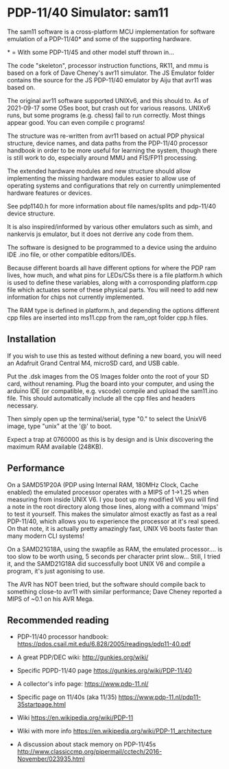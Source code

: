 # PDP-11/40 Simulator: sam11

The sam11 software is a cross-platform MCU implementation for software emulation of a PDP-11/40\* and some of the supporting hardware.

\* = With some PDP-11/45 and other model stuff thrown in...

The code "skeleton", processor instruction functions, RK11, and mmu is based on a fork of Dave Cheney's avr11 simulator. The JS Emulator folder contains the source for the JS PDP-11/40 emulator by Aiju that avr11 was based on.

The original avr11 software supported UNIXv6, and this should to. As of 2021-09-17 some OSes boot, but crash out for various reasons. UNIXv6 runs, but some programs (e.g. chess) fail to run correctly. Most things appear good. You can even compile c programs!

The structure was re-written from avr11 based on actual PDP physical structure, device names, and data paths from the PDP-11/40 processor handbook in order to be more useful for learning the system, though there is still work to do, especially around MMU and FIS/FP11 processing.

The extended hardware modules and new structure should allow implementing the missing hardware modules easier to allow use of operating systems and configurations that rely on currently unimplemented hardware features or devices.

See pdp1140.h for more information about file names/splits and pdp-11/40 device structure.

It is also inspired/informed by various other emulators such as simh, and nankervis js emulator, but it does not derrive any code from them.

The software is designed to be programmed to a device using the arduino IDE .ino file, or other compatible editors/IDEs.

Because different boards all have different options for where the PDP ram lives, how much, and what pins for LEDs/CSs there is a file platform.h which is used to define these variables, along with a corrosponding platform.cpp file which actuates some of these physical parts. You will need to add new information for chips not currently implemented.

The RAM type is defined in platform.h, and depending the options different cpp files are inserted into ms11.cpp from the ram_opt folder cpp.h files.

## Installation

If you wish to use this as tested without defining a new board, you will need an Adafruit Grand Central M4, microSD card, and USB cable.

Put the .dsk images from the OS Images folder onto the root of your SD card, without renaming.
Plug the board into your computer, and using the arduino IDE (or compatible, e.g. vscode) compile and upload the sam11.ino file. This should automatically include all the cpp files and headers necessary.

Then simply open up the terminal/serial, type "0." to select the UnixV6 image, type "unix" at the '@' to boot.

Expect a trap at 0760000 as this is by design and is Unix discovering the maximum RAM available (248KB).

## Performance

On a SAMD51P20A (PDP using Internal RAM, 180MHz Clock, Cache enabled) the emulated processor operates with a MIPS of 1->1.25 when measuring from inside UNIX V6. I you boot up my modified V6 you will find a note in the root directory along those lines, along with a command 'mips' to test it yourself. This makes the simulator almost exactly as fast as a real PDP-11/40, which allows you to experience the processor at it's real speed. On that note, it is actually pretty amazingly fast, UNIX V6 boots faster than many modern CLI systems!

On a SAMD21G18A, using the swapfile as RAM, the emulated processor.... is too slow to be worth using, 5 seconds per character print slow... Still, I tried it, and the SAMD21G18A did successfully boot UNIX V6 and compile a program, it's just agonising to use.

The AVR has NOT been tried, but the software should compile back to something close-to avr11 with similar performance; Dave Cheney reported a MIPS of ~0.1 on his AVR Mega.

## Recommended reading

- PDP-11/40 processor handbook: <https://pdos.csail.mit.edu/6.828/2005/readings/pdp11-40.pdf>

- A great PDP/DEC wiki: <http://gunkies.org/wiki/>

- Specific PDPD-11/40 page <https://gunkies.org/wiki/PDP-11/40>

- A collector's info page: <https://www.pdp-11.nl/>

- Specific page on 11/40s (aka 11/35) <https://www.pdp-11.nl/pdp11-35startpage.html>

- Wiki <https://en.wikipedia.org/wiki/PDP-11>

- Wiki with more info <https://en.wikipedia.org/wiki/PDP-11_architecture>

- A discussion about stack memory on PDP-11/45s <http://www.classiccmp.org/pipermail/cctech/2016-November/023935.html>

